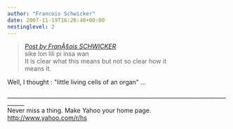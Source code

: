```yaml
---
author: "Francois Schwicker"
date: 2007-11-19T16:26:40+00:00
nestinglevel: 2
---
```

> [_Post by FranÃ§ois SCHWICKER_](/dYE8ZTb5/kasi-nasa-li-pona-e-pakala#post1)  
> sike lon lili pi insa wan  
> It is clear what this means but not so clear how it  
> means it.  
> 

Well, I thought : "little living cells of an organ" ...  
  
  
\_\_\_\_\_\_\_\_\_\_\_\_\_\_\_\_\_\_\_\_\_\_\_\_\_\_\_\_\_\_\_\_\_\_\_\_\_\_\_\_\_\_\_\_\_\_\_\_\_\_\_\_\_\_\_\_\_\_\_\_\_\_\_\_\_\_\_\_\_\_\_\_\_\_\_\_\_\_\_\_\_\_\_\_  
Never miss a thing. Make Yahoo your home page.  
http://www.yahoo.com/r/hs